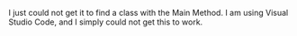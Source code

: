 I just could not get it to find a class with the Main Method. I am using Visual Studio Code, and I simply could not get this to work.
